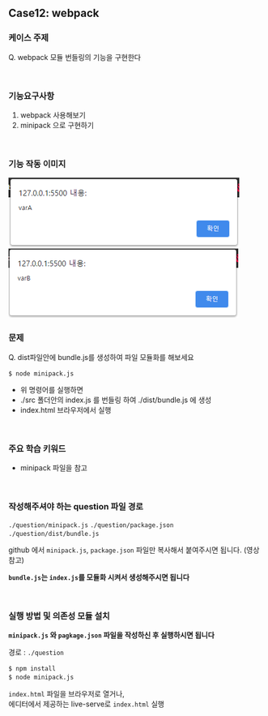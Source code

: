 ## Case12: webpack

### 케이스 주제

Q. webpack 모듈 번들링의 기능을 구현한다

<br>

### 기능요구사항

1. webpack 사용해보기
2. minipack 으로 구현하기

<br>

### 기능 작동 이미지

![example1](./example1.png)<br>
![example2](./example2.png)
<br>

### 문제

Q. dist파일안에 bundle.js를 생성하여 파일 모듈화를 해보세요

```
$ node minipack.js
```

- 위 명령어를 실행하면
- ./src 폴더안의 index.js 를 번들링 하여 ./dist/bundle.js 에 생성
- index.html 브라우저에서 실행

<br>

### 주요 학습 키워드

- minipack 파일을 참고

<br>

### 작성해주셔야 하는 question 파일 경로

`./question/minipack.js`
`./question/package.json`
`./question/dist/bundle.js`

github 에서 `minipack.js`, `package.json` 파일만 복사해서 붙여주시면 됩니다. (영상참고)

**`bundle.js`는 `index.js`를 모듈화 시켜서 생성해주시면 됩니다**

<br>

### 실행 방법 및 의존성 모듈 설치

**`minipack.js` 와 `pagkage.json` 파일을 작성하신 후 실행하시면 됩니다**

경로 : `./question`

```bash
$ npm install
$ node minipack.js
```

`index.html` 파일을 브라우저로 열거나, <br>
에디터에서 제공하는 live-serve로 `index.html` 실행
